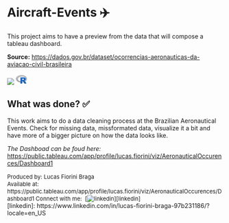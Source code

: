 # Aircraft-Events :airplane:

This project aims to have a preview from the data that will compose a tableau dashboard.

**Source:** https://dados.gov.br/dataset/ocorrencias-aeronauticas-da-aviacao-civil-brasileira

![](https://img.shields.io/badge/open-data-blue)
<img alt="R" width="26px" src="https://raw.githubusercontent.com/github/explore/80688e429a7d4ef2fca1e82350fe8e3517d3494d/topics/r/r.png" />


## What was done? :white_check_mark:
This work aims to do a data cleaning process at the Brazilian Aeronautical Events. Check for missing data, missformated data, visualize it a bit and have more of a bigger picture on how the data looks like.

*The Dashboad can be foud here:* https://public.tableau.com/app/profile/lucas.fiorini/viz/AeronauticalOccurences/Dashboard1


<div style="text-align: left"> 
  <font size="2">
    Produced by: Lucas Fiorini Braga<br>
    Available at: https://public.tableau.com/app/profile/lucas.fiorini/viz/AeronauticalOccurences/Dashboard1
    Connect with me:&nbsp; [<img alt="linkedin" width="19px" src="https://cdn.jsdelivr.net/npm/simple-icons@v3/icons/linkedin.svg" />][linkedin]
  </font>
</div>
[linkedin]: https://www.linkedin.com/in/lucas-fiorini-braga-97b231186/?locale=en_US
